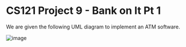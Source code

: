 # CS121 Project 9 - Bank on It Pt 1 

We are given the following UML diagram to implement an ATM software. 

![image](https://github.com/user-attachments/assets/6669c324-11cf-43ab-bacc-92058a14a92d)
